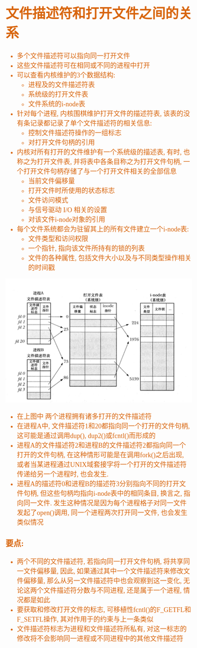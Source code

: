 <font size=4 color=#D8650D face="微软雅黑">

# 文件描述符和打开文件之间的关系

+ 多个文件描述符可以指向同一打开文件
+ 这些文件描述符可在相同或不同的进程中打开
+ 可以查看内核维护的3个数据结构:
	+ 进程及的文件描述符表
	+ 系统级的打开文件表
	+ 文件系统的i-node表
+ 针对每个进程, 内核围棋维护打开文件的描述符表, 该表的没有条记录都记录了单个文件描述符的相关信息:
	+ 控制文件描述符操作的一组标志
	+ 对打开文件句柄的引用
+ 内核对所有打开的文件维护有一个系统级的描述表, 有时, 也称之为打开文件表, 并将表中各条目称之为打开文件句柄, 一个打开文件句柄存储了与一个打开文件相关的全部信息
	+ 当前文件偏移量
	+ 打开文件时所使用的状态标志
	+ 文件访问模式
	+ 与信号驱动 I/O 相关的设置
	+ 对该文件i-node对象的引用
+ 每个文件系统都会为驻留其上的所有文件建立一个i-node表:
	+ 文件类型和访问权限
	+ 一个指针, 指向该文件所持有的锁的列表
	+ 文件的各种属性, 包括文件大小以及与不同类型操作相关的时间戳

![文件描述符.打开的文件句柄和i-node之间的关系](./images/p1.png)

+ 在上图中 两个进程拥有诸多打开的文件描述符
+ 在进程A中, 文件描述符1和20都指向同一个打开的文件句柄, 这可能是通过调用dup(), dup2()或fcntl()而形成的
+ 进程A的文件描述符2和进程B的文件描述符2都指向同一个打开的文件句柄, 在这种情形可能是在调用fork()之后出现, 或者当某进程通过UNIX域套接字将一个打开的文件描述符传递给另一个进程时, 也会发生.
+ 进程A的描述符0和进程B的描述符3分别指向不同的打开文件句柄, 但这些句柄均指向i-node表中的相同条目, 换言之, 指向同一文件. 发生这种情况是因为每个进程格子对同一文件发起了open()调用, 同一个进程两次打开同一文件, 也会发生类似情况

### 要点:
+ 两个不同的文件描述符, 若指向同一打开文件句柄, 将共享同一文件偏移量, 因此, 如果通过其中一个文件描述符来修改文件偏移量, 那么从另一文件描述符中也会观察到这一变化, 无论这两个文件描述符分数与不同进程, 还是属于一个进程, 情况都是如此
+ 要获取和修改打开文件的标志, 可移植性fcntl()的F_GETFL和F_SETFL操作, 其对作用于的约束与上一条类似
+ 文件描述符标志为进程和文件描述符所私有, 对这一标志的修改将不会影响同一进程或不同进程中的其他文件描述符